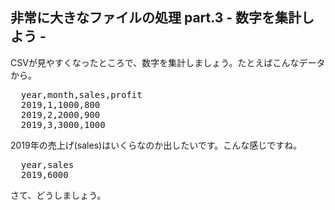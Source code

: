 <h2>非常に大きなファイルの処理 part.3 - 数字を集計しよう -</h2>

CSVが見やすくなったところで、数字を集計しましょう。たとえばこんなデータから。

<pre>
  year,month,sales,profit
  2019,1,1000,800
  2019,2,2000,900
  2019,3,3000,1000
</pre>

2019年の売上げ(sales)はいくらなのか出したいです。こんな感じですね。

<pre>
  year,sales
  2019,6000
</pre>

さて、どうしましょう。
